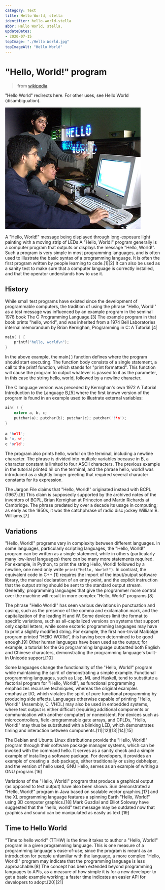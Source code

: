 ```yaml
---
category: Text
title: Hello World, stella
identifier: hello-world-stella
abbr: Hello World, stella.
updateDates:
- 2020-07-15
topImage: "./Hello World.jpg"
topImageAlt: "Hello World"
---
```


# "Hello, World!" program

> from [wikipedia](https://en.wikipedia.org/wiki/%22Hello,_World!%22_program)

"Hello World" redirects here. For other uses, see Hello World (disambiguation).

![hello world](./helloguys.jpg)

A "Hello, World!" message being displayed through long-exposure light painting with a moving strip of LEDs
A "Hello, World!" program generally is a computer program that outputs or displays the message "Hello, World!". Such a program is very simple in most programming languages, and is often used to illustrate the basic syntax of a programming language. It is often the first program written by people learning to code.[1][2] It can also be used as a sanity test to make sure that a computer language is correctly installed, and that the operator understands how to use it.

## History

While small test programs have existed since the development of programmable computers, the tradition of using the phrase "Hello, World!" as a test message was influenced by an example program in the seminal 1978 book The C Programming Language.[3] The example program in that book prints "hello, world", and was inherited from a 1974 Bell Laboratories internal memorandum by Brian Kernighan, Programming in C: A Tutorial:[4]

```c
main( ) {
    printf("hello, world\n");
}
```

In the above example, the main( ) function defines where the program should start executing. The function body consists of a single statement, a call to the printf function, which stands for "print formatted". This function will cause the program to output whatever is passed to it as the parameter, in this case the string hello, world, followed by a newline character.

The C language version was preceded by Kernighan's own 1972 A Tutorial Introduction to the Language B,[5] where the first known version of the program is found in an example used to illustrate external variables:

```c
ain( ) {
    extern a, b, c;
    putchar(a); putchar(b); putchar(c); putchar('!*n');
}

a 'hell';
b 'o, w';
c 'orld';
```

The program also prints hello, world! on the terminal, including a newline character. The phrase is divided into multiple variables because in B, a character constant is limited to four ASCII characters. The previous example in the tutorial printed hi! on the terminal, and the phrase hello, world! was introduced as a slightly longer greeting that required several character constants for its expression.

The Jargon File claims that "Hello, World!" originated instead with BCPL (1967).[6] This claim is supposedly supported by the archived notes of the inventors of BCPL, Brian Kernighan at Princeton and Martin Richards at Cambridge. The phrase predated by over a decade its usage in computing; as early as the 1950s, it was the catchphrase of radio disc jockey William B. Williams.[7]

## Variations

"Hello, World!" programs vary in complexity between different languages. In some languages, particularly scripting languages, the "Hello, World!" program can be written as a single statement, while in others (particularly many low-level languages) there can be many more statements required. For example, in Python, to print the string Hello, World! followed by a newline, one need only write `print("Hello, World!")`. In contrast, the equivalent code in C++ [1] requires the import of the input/output software library, the manual declaration of an entry point, and the explicit instruction that the output string should be sent to the standard output stream. Generally, programming languages that give the programmer more control over the machine will result in more complex "Hello, World" programs.[8]

The phrase "Hello World!" has seen various deviations in punctuation and casing, such as the presence of the comma and exclamation mark, and the capitalization of the leading H and W. Some devices limit the format to specific variations, such as all-capitalized versions on systems that support only capital letters, while some esoteric programming languages may have to print a slightly modified string. For example, the first non-trivial Malbolge program printed "HEllO WORld", this having been determined to be good enough.[9] Other human languages have been used as the output; for example, a tutorial for the Go programming language outputted both English and Chinese characters, demonstrating the programming language's built-in Unicode support.[10]

Some languages change the functionality of the "Hello, World!" program while maintaining the spirit of demonstrating a simple example. Functional programming languages, such as Lisp, ML and Haskell, tend to substitute a factorial program for "Hello, World!", as functional programming emphasizes recursive techniques, whereas the original examples emphasize I/O, which violates the spirit of pure functional programming by producing side effects. Languages otherwise capable of printing "Hello, World!" (Assembly, C, VHDL) may also be used in embedded systems, where text output is either difficult (requiring additional components or communication with another computer) or nonexistent. For devices such as microcontrollers, field-programmable gate arrays, and CPLDs, "Hello, World!" may thus be substituted with a blinking LED, which demonstrates timing and interaction between components.[11][12][13][14][15]

The Debian and Ubuntu Linux distributions provide the "Hello, World!" program through their software package manager systems, which can be invoked with the command hello. It serves as a sanity check and a simple example of installing a software package. For developers, it provides an example of creating a .deb package, either traditionally or using debhelper, and the version of hello used, GNU Hello, serves as an example of writing a GNU program.[16]

Variations of the "Hello, World!" program that produce a graphical output (as opposed to text output) have also been shown. Sun demonstrated a "Hello, World!" program in Java based on scalable vector graphics,[17] and the XL programming language features a spinning Earth "Hello, World!" using 3D computer graphics.[18] Mark Guzdial and Elliot Soloway have suggested that the "hello, world" test message may be outdated now that graphics and sound can be manipulated as easily as text.[19]

## Time to Hello World

"Time to hello world" (TTHW) is the time it takes to author a "Hello, World!" program in a given programming language. This is one measure of a programming language's ease-of-use; since the program is meant as an introduction for people unfamiliar with the language, a more complex "Hello, World!" program may indicate that the programming language is less approachable.[8] The concept has been extended beyond programming languages to APIs, as a measure of how simple it is for a new developer to get a basic example working; a faster time indicates an easier API for developers to adopt.[20][21]
